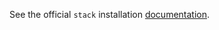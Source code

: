 See the official `stack` installation [documentation](https://docs.haskellstack.org/en/stable/install_and_upgrade/).
